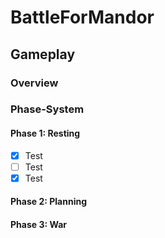 # BattleForMandor
## Gameplay
### Overview
### Phase-System
#### Phase 1: Resting
- [x] Test
- [ ] Test
- [x] Test
#### Phase 2: Planning
#### Phase 3: War